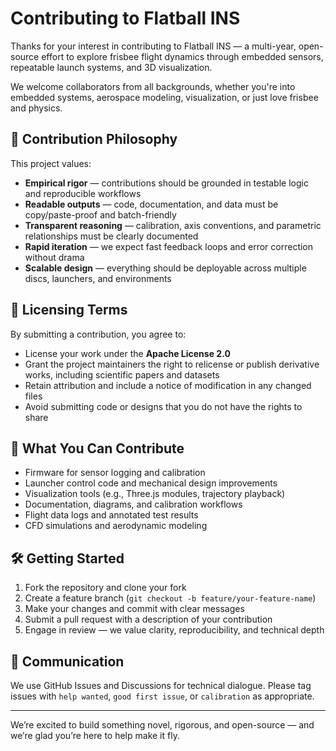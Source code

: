 # Contributing to Flatball INS

Thanks for your interest in contributing to Flatball INS — a multi-year, open-source effort to explore frisbee flight dynamics through embedded sensors, repeatable launch systems, and 3D visualization.

We welcome collaborators from all backgrounds, whether you're into embedded systems, aerospace modeling, visualization, or just love frisbee and physics.

## 🧠 Contribution Philosophy

This project values:

- **Empirical rigor** — contributions should be grounded in testable logic and reproducible workflows  
- **Readable outputs** — code, documentation, and data must be copy/paste-proof and batch-friendly  
- **Transparent reasoning** — calibration, axis conventions, and parametric relationships must be clearly documented  
- **Rapid iteration** — we expect fast feedback loops and error correction without drama  
- **Scalable design** — everything should be deployable across multiple discs, launchers, and environments

## 📜 Licensing Terms

By submitting a contribution, you agree to:

- License your work under the **Apache License 2.0**  
- Grant the project maintainers the right to relicense or publish derivative works, including scientific papers and datasets  
- Retain attribution and include a notice of modification in any changed files  
- Avoid submitting code or designs that you do not have the rights to share

## 📂 What You Can Contribute

- Firmware for sensor logging and calibration  
- Launcher control code and mechanical design improvements  
- Visualization tools (e.g., Three.js modules, trajectory playback)  
- Documentation, diagrams, and calibration workflows  
- Flight data logs and annotated test results  
- CFD simulations and aerodynamic modeling

## 🛠️ Getting Started

1. Fork the repository and clone your fork  
2. Create a feature branch (`git checkout -b feature/your-feature-name`)  
3. Make your changes and commit with clear messages  
4. Submit a pull request with a description of your contribution  
5. Engage in review — we value clarity, reproducibility, and technical depth

## 📣 Communication

We use GitHub Issues and Discussions for technical dialogue. Please tag issues with `help wanted`, `good first issue`, or `calibration` as appropriate.

---

We’re excited to build something novel, rigorous, and open-source — and we’re glad you’re here to help make it fly.
